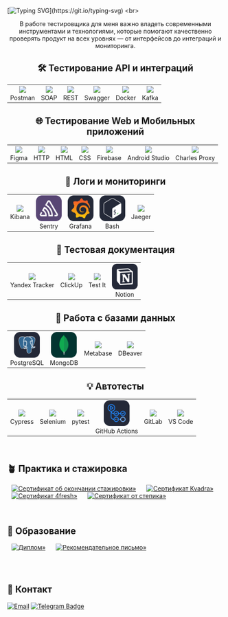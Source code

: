 [![Typing SVG](https://readme-typing-svg.demolab.com?font=Roboto&pause=1000&width=435&lines=%D0%9F%D1%80%D0%B8%D0%B2%D0%B5%D1%82!+%D0%9C%D0%B5%D0%BD%D1%8F+%D0%B7%D0%BE%D0%B2%D1%83%D1%82+%D0%A1%D0%B5%D1%80%D0%B3%D0%B5%D0%B9;%D0%AF+%D0%BD%D0%B0%D1%87%D0%B8%D0%BD%D0%B0%D1%8E%D1%89%D0%B8%D0%B9+QA+%D1%81%D0%BF%D0%B5%D1%86%D0%B8%D0%BB%D0%B8%D1%81%D1%82!)](https://git.io/typing-svg)
<br>

<p align="center">
В работе тестировщика для меня важно владеть современными инструментами и технологиями, которые помогают качественно проверять продукт на всех уровнях — от интерфейсов до интеграций и мониторинга.
</p>

<h2 align="center">🛠️ Тестирование API и интеграций</h2>

<table align="center">
  <tr>
    <td align="center">
      <img src="https://user-images.githubusercontent.com/25181517/192109061-e138ca71-337c-4019-8d42-4792fdaa7128.png" width="60"/><br>Postman
    </td>
    <td align="center">
      <img src="https://user-images.githubusercontent.com/25181517/192107860-9a9f0894-0e34-4ab3-964d-6297ee4c00e9.png" width="60"/><br>SOAP
    </td>
    <td align="center">
      <img src="https://user-images.githubusercontent.com/25181517/192107858-fe19f043-c502-4009-8c47-476fc89718ad.png" width="60"/><br>REST
    </td>
    <td align="center">
      <img src="https://user-images.githubusercontent.com/25181517/186711335-a3729606-5a78-4496-9a36-06efcc74f800.png" width="60"/><br>Swagger
    </td>
    <td align="center">
      <img src="https://user-images.githubusercontent.com/25181517/117207330-263ba280-adf4-11eb-9b97-0ac5b40bc3be.png" width="60"/><br>Docker
    </td>
    <td align="center">
      <img src="https://user-images.githubusercontent.com/25181517/192107004-2d2fff80-d207-4916-8a3e-130fee5ee495.png" width="60"/><br>Kafka
    </td>
  </tr>
</table>

<h2 align="center">🌐 Тестирование Web и Мобильных приложений</h2>

<table align="center">
  <tr>
    <td align="center">
      <img src="https://user-images.githubusercontent.com/25181517/189715289-df3ee512-6eca-463f-a0f4-c10d94a06b2f.png" width="60"/><br>Figma
    </td>
    <td align="center">
      <img src="https://user-images.githubusercontent.com/25181517/192107854-765620d7-f909-4953-a6da-36e1ef69eea6.png" width="60"/><br>HTTP
    </td>
    <td align="center">
      <img src="https://user-images.githubusercontent.com/25181517/192158954-f88b5814-d510-4564-b285-dff7d6400dad.png" width="60"/><br>HTML
    </td>
    <td align="center">
      <img src="https://user-images.githubusercontent.com/25181517/183898674-75a4a1b1-f960-4ea9-abcb-637170a00a75.png" width="60"/><br>CSS
    </td>
    <td align="center">
      <img src="https://user-images.githubusercontent.com/25181517/189716855-2c69ca7a-5149-4647-936d-780610911353.png" width="60"/><br>Firebase
    </td>
    <td align="center">
      <img src="https://user-images.githubusercontent.com/25181517/192108895-20dc3343-43e3-4a54-a90e-13a4abbc57b9.png" width="60"/><br>Android Studio
    </td>
    <td align="center">
      <img src="https://cdn.icon-icons.com/icons2/3053/PNG/512/charles_proxy_macos_bigsur_icon_190302.png" width="60"/><br>Charles Proxy
    </td>
  </tr>
</table>

<h2 align="center">🚀 Логи и мониторинги</h2>

<table align="center">
  <tr>
    <td align="center">
      <img src="https://raw.githubusercontent.com/maliceio/kibana/master/docs/kibana-logo.png" width="60"/><br>Kibana
    </td>
    <td align="center">
      <img src="https://raw.githubusercontent.com/tandpfun/skill-icons/main/icons/Sentry.svg" width="60"/><br>Sentry
    </td>
    <td align="center">
      <img src="https://raw.githubusercontent.com/tandpfun/skill-icons/main/icons/Grafana-Dark.svg" width="60"/><br>Grafana
    </td>
    <td align="center">
      <img src="https://raw.githubusercontent.com/tandpfun/skill-icons/main/icons/Bash-Dark.svg" width="60"/><br>Bash
    </td>
    <td align="center">
      <img src="https://avatars.githubusercontent.com/u/28545596?s=200&v=4" width="60"/><br>Jaeger
    </td>
  </tr>
</table>

<h2 align="center">📝 Тестовая документация</h2>

<table align="center">
  <tr>
    <td align="center">
      <img src="https://is1-ssl.mzstatic.com/image/thumb/Purple116/v4/4b/7d/d4/4b7dd461-16e6-e245-af56-512fc8aa21e5/AppIcon-0-0-1x_U007emarketing-0-7-0-85-220.png/460x0w.webp" width="60"/><br>Yandex Tracker
    </td>
    <td align="center">
      <img src="https://logosandtypes.com/wp-content/uploads/2023/03/clickup.svg" width="60"/><br>ClickUp
    </td>
    <td align="center">
      <img src="https://docs.testit.software/images/testit_logo_icon_blue.png" width="60"/><br>Test It
    </td>
    <td align="center">
      <img src="https://raw.githubusercontent.com/tandpfun/skill-icons/main/icons/Notion-Dark.svg" width="60"/><br>Notion
    </td>
  </tr>
</table>

<h2 align="center">🔗 Работа с базами данных</h2>

<table align="center">
  <tr>
    <td align="center">
      <img src="https://raw.githubusercontent.com/tandpfun/skill-icons/main/icons/PostgreSQL-Dark.svg" width="60"/><br>PostgreSQL
    </td>
    <td align="center">
      <img src="https://raw.githubusercontent.com/tandpfun/skill-icons/main/icons/MongoDB.svg" width="60"/><br>MongoDB
    </td>
    <td align="center">
      <img src="https://cdn.worldvectorlogo.com/logos/metabase.svg" width="60"/><br>Metabase
    </td>
    <td align="center">
      <img src="https://upload.wikimedia.org/wikipedia/commons/thumb/b/b5/DBeaver_logo.svg/512px-DBeaver_logo.svg.png" width="60"/><br>DBeaver
    </td>
  </tr>
</table>

<h2 align="center">💡 Автотесты</h2>

<table align="center">
  <tr>
    <td align="center">
      <img src="https://user-images.githubusercontent.com/68279555/200387386-276c709f-380b-46cc-81fd-f292985927a8.png" width="60"/><br>Cypress
    </td>
    <td align="center">
      <img src="https://user-images.githubusercontent.com/25181517/184103699-d1b83c07-2d83-4d99-9a1e-83bd89e08117.png" width="60"/><br>Selenium
    </td>
    <td align="center">
      <img src="https://user-images.githubusercontent.com/25181517/184117132-9e89a93b-65fb-47c3-91e7-7d0f99e7c066.png" width="60"/><br>pytest
    </td>
    <td align="center">
      <img src="https://raw.githubusercontent.com/tandpfun/skill-icons/main/icons/GithubActions-Dark.svg" width="60"/><br>GitHub Actions
    </td>
    <td align="center">
      <img src="https://user-images.githubusercontent.com/25181517/192108376-c675d39b-90f6-4073-bde6-5a9291644657.png" width="60"/><br>GitLab
    </td>
    <td align="center">
      <img src="https://user-images.githubusercontent.com/25181517/192108891-d86b6220-e232-423a-bf5f-90903e6887c3.png" width="60"/><br>VS Code
    </td>
  </tr>
</table>

<br>

## 🪴 Практика и стажировка
[<img src="/certificate_auto.png" width="280px" hspace="10px" alt="Сертификат об окончании стажировки»">](https://raw.githubusercontent.com/German-D/German-D/main/certificate_auto.png)
[<img src="/certificate2.png" width="280px" hspace="10px" alt="Сертификат Kvadra»">](https://raw.githubusercontent.com/German-D/German-D/main/certificate2.png)
[<img src="/certificate3.png" width="280px" hspace="10px" alt="Сертификат 4fresh»">](https://raw.githubusercontent.com/German-D/German-D/main/certificate3.png)
[<img src="/stepic_ru.png" width="280px" hspace="10px" alt="Сертификат от степика»">](https://raw.githubusercontent.com/German-D/German-D/main/stepic_ru.png)

<br>

## 🎒 Образование
[<img src="/diploma_en2.png" width="280px" hspace="10px" alt="Диплом»">](https://raw.githubusercontent.com/German-D/German-D/main/diploma_en2.png)
[<img src="/Letter10.png" width="280px" hspace="10px" alt="Рекомендательное письмо»">](https://raw.githubusercontent.com/German-D/German-D/main/Letter10.png)

<br>
<br>

## 🤝 Контакт
[![Email](https://img.shields.io/badge/Email-3b5998?style=flat-square&logo=Mail.Ru&logoColor=white)](mailto:german@dolnikov.ru)
[![Telegram Badge](https://img.shields.io/badge/-Telegram-0088cc?style=flat-square&logo=Telegram&logoColor=white)](https://t.me/dolnikov)

<!-- Документация по виджету контактов ↑↑ https://shields.io/badges --> 
